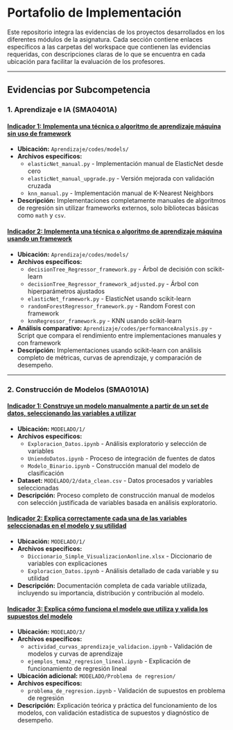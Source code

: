 # Portafolio de Implementación

Este repositorio integra las evidencias de los proyectos desarrollados en los diferentes módulos de la asignatura. Cada sección contiene enlaces específicos a las carpetas del workspace que contienen las evidencias requeridas, con descripciones claras de lo que se encuentra en cada ubicación para facilitar la evaluación de los profesores.

---

## Evidencias por Subcompetencia

### 1. Aprendizaje e IA (SMA0401A)
#### [**Indicador 1:** Implementa una técnica o algoritmo de aprendizaje máquina **sin uso de framework**](https://github.com/EdwinIniguez/Aprendizaje.git)
- **Ubicación:** `Aprendizaje/codes/models/`
- **Archivos específicos:**
  - `elasticNet_manual.py` - Implementación manual de ElasticNet desde cero
  - `elasticNet_manual_upgrade.py` - Versión mejorada con validación cruzada
  - `knn_manual.py` - Implementación manual de K-Nearest Neighbors
- **Descripción:** Implementaciones completamente manuales de algoritmos de regresión sin utilizar frameworks externos, solo bibliotecas básicas como `math` y `csv`.

#### [**Indicador 2:** Implementa una técnica o algoritmo de aprendizaje máquina **usando un framework**](https://github.com/EdwinIniguez/Aprendizaje.git)
- **Ubicación:** `Aprendizaje/codes/models/`
- **Archivos específicos:**
  - `decisionTree_Regressor_framework.py` - Árbol de decisión con scikit-learn
  - `decisionTree_Regressor_framework_adjusted.py` - Árbol con hiperparámetros ajustados
  - `elasticNet_framework.py` - ElasticNet usando scikit-learn
  - `randomForestRegressor_framework.py` - Random Forest con framework
  - `knnRegressor_framework.py` - KNN usando scikit-learn
- **Análisis comparativo:** `Aprendizaje/codes/performanceAnalysis.py` - Script que compara el rendimiento entre implementaciones manuales y con framework
- **Descripción:** Implementaciones usando scikit-learn con análisis completo de métricas, curvas de aprendizaje, y comparación de desempeño.

---

### 2. Construcción de Modelos (SMA0101A)

#### [**Indicador 1:** Construye un modelo manualmente a partir de un set de datos, seleccionando las variables a utilizar](https://github.com/EdwinIniguez/MODELADO.git)
- **Ubicación:** `MODELADO/1/`
- **Archivos específicos:**
  - `Exploracion_Datos.ipynb` - Análisis exploratorio y selección de variables
  - `UniendoDatos.ipynb` - Proceso de integración de fuentes de datos
  - `Modelo_Binario.ipynb` - Construcción manual del modelo de clasificación
- **Dataset:** `MODELADO/2/data_clean.csv` - Datos procesados y variables seleccionadas
- **Descripción:** Proceso completo de construcción manual de modelos con selección justificada de variables basada en análisis exploratorio.

#### [**Indicador 2:** Explica correctamente cada una de las variables seleccionadas en el modelo y su utilidad](https://github.com/EdwinIniguez/MODELADO.git)
- **Ubicación:** `MODELADO/1/`
- **Archivos específicos:**
  - `Diccionario_Simple_VisualizacionAonline.xlsx` - Diccionario de variables con explicaciones
  - `Exploracion_Datos.ipynb` - Análisis detallado de cada variable y su utilidad
- **Descripción:** Documentación completa de cada variable utilizada, incluyendo su importancia, distribución y contribución al modelo.

#### [**Indicador 3:** Explica cómo funciona el modelo que utiliza y valida los supuestos del modelo](https://github.com/EdwinIniguez/MODELADO.git)
- **Ubicación:** `MODELADO/3/`
- **Archivos específicos:**
  - `actividad_curvas_aprendizaje_validacion.ipynb` - Validación de modelos y curvas de aprendizaje
  - `ejemplos_tema2_regresion_lineal.ipynb` - Explicación de funcionamiento de regresión lineal
- **Ubicación adicional:** `MODELADO/Problema de regresion/`
- **Archivos específicos:**
  - `problema_de_regresion.ipynb` - Validación de supuestos en problema de regresión
- **Descripción:** Explicación teórica y práctica del funcionamiento de los modelos, con validación estadística de supuestos y diagnóstico de desempeño.
